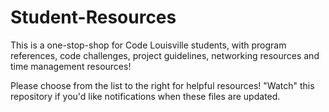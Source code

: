 # Student-Resources
This is a one-stop-shop for Code Louisville students, with program references, code challenges, project guidelines, networking resources and time management resources!

Please choose from the list to the right for helpful resources! "Watch" this repository if you'd like notifications when these files are updated.
